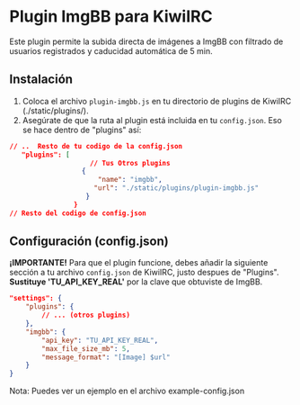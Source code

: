 # Plugin ImgBB para KiwiIRC

Este plugin permite la subida directa de imágenes a ImgBB con filtrado de usuarios registrados y caducidad automática de 5 min.

## Instalación

1.  Coloca el archivo `plugin-imgbb.js` en tu directorio de plugins de KiwiIRC (./static/plugins/).
2.  Asegúrate de que la ruta al plugin está incluida en tu `config.json`. Eso se hace dentro de "plugins" así:

```json
// ..  Resto de tu codigo de la config.json 
   "plugins": [
                    // Tus Otros plugins 
                  {
                      "name": "imgbb",
                     "url": "./static/plugins/plugin-imgbb.js"
                   }
                }
// Resto del codigo de config.json 
```
## Configuración (config.json)

**¡IMPORTANTE!** Para que el plugin funcione, debes añadir la siguiente sección a tu archivo `config.json` de KiwiIRC, justo despues de "Plugins". **Sustituye 'TU_API_KEY_REAL'** por la clave que obtuviste de ImgBB.

```json
"settings": {
    "plugins": {
        // ... (otros plugins)
    },
    "imgbb": {
        "api_key": "TU_API_KEY_REAL",
        "max_file_size_mb": 5,
        "message_format": "[Image] $url"
    }
}
```
Nota: Puedes ver un ejemplo en el archivo example-config.json

